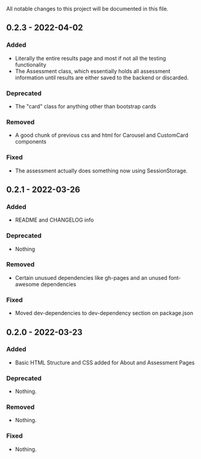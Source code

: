 All notable changes to this project will be documented in this file.
## 0.2.3 - 2022-04-02
### Added
- Literally the entire results page and most if not all the testing functionality
- The Assessment class, which essentially holds all assessment information until results are either saved to the backend or discarded.
### Deprecated
- The "card" class for anything other than bootstrap cards
### Removed
- A good chunk of previous css and html for Carousel and CustomCard components
### Fixed
- The assessment actually does something now using SessionStorage.

## 0.2.1 - 2022-03-26
### Added
- README and CHANGELOG info
### Deprecated
- Nothing
### Removed
- Certain unusued dependencies like gh-pages and an unused font-awesome dependencies
### Fixed
- Moved dev-dependencies to dev-dependency section on package.json

## 0.2.0 - 2022-03-23
### Added
- Basic HTML Structure and CSS added for About and Assessment Pages
### Deprecated
- Nothing.
### Removed
- Nothing.
### Fixed
- Nothing.